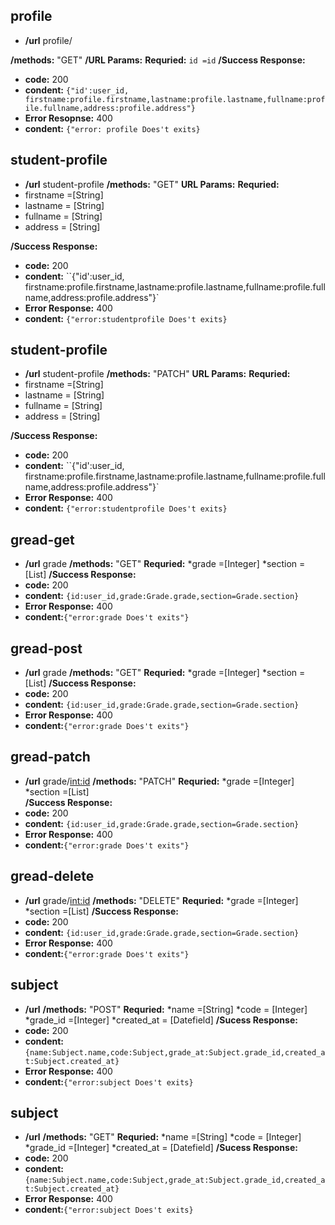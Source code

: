 ## profile
* **/url**
profile/

**/methods:**
 "GET"
**/URL Params:**
**Requried:**
`id =id`
**/Success Response:**
* **code:** 200<br>
* **condent:** `{"id':user_id, firstname:profile.firstname,lastname:profile.lastname,fullname:profile.fullname,address:profile.address"}`<br>
* **Error Resopnse:** 400<br>
* **condent:** `{"error: profile Does't exits}`


## student-profile
* **/url**
student-profile
**/methods:**
"GET"
**URL Params:**
**Requried:**
 * firstname =[String]
 * lastname = [String]
 * fullname = [String]
 * address =  [String]

**/Success Response:**
* **code:** 200<br>
* **condent:** ``{"id':user_id, firstname:profile.firstname,lastname:profile.lastname,fullname:profile.fullname,address:profile.address"}`<br>
* **Error Response:** 400<br>
* **condent:** `{"error:studentprofile Does't exits}`

## student-profile
* **/url**
student-profile
**/methods:**
"PATCH"
**URL Params:**
**Requried:**
 * firstname =[String]
 * lastname = [String]
 * fullname = [String]
 * address =  [String]

**/Success Response:**
* **code:** 200<br>
* **condent:** ``{"id':user_id, firstname:profile.firstname,lastname:profile.lastname,fullname:profile.fullname,address:profile.address"}`<br>
* **Error Response:** 400<br>
* **condent:** `{"error:studentprofile Does't exits}`

## gread-get
* **/url**
grade
**/methods:**
"GET"
**Requried:**
 *grade =[Integer]
 *section =[List]
 **/Success Response:**
 * **code:** 200<br>
 * **condent:** `{id:user_id,grade:Grade.grade,section=Grade.section}`<br>
 * **Error Response:** 400<br>
 * **condent:**`{"error:grade Does't exits"}`
## gread-post
* **/url**
grade
**/methods:**
"GET"
**Requried:**
 *grade =[Integer]
 *section =[List]
 **/Success Response:**
 * **code:** 200<br>
 * **condent:** `{id:user_id,grade:Grade.grade,section=Grade.section}`<br>
 * **Error Response:** 400<br>
 * **condent:**`{"error:grade Does't exits"}`

 ## gread-patch
* **/url**
grade/<int:id>
**/methods:**
"PATCH"
**Requried:**
 *grade =[Integer]<br>
 *section =[List]<br>
 **/Success Response:**
 * **code:** 200<br>
 * **condent:** `{id:user_id,grade:Grade.grade,section=Grade.section}`<br>
 * **Error Response:** 400<br>
 * **condent:**`{"error:grade Does't exits"}`


## gread-delete
* **/url**
grade/<int:id>
**/methods:**
"DELETE"
**Requried:**
 *grade =[Integer]
 *section =[List]
 **/Success Response:**
 * **code:** 200<br>
 * **condent:** `{id:user_id,grade:Grade.grade,section=Grade.section}`<br>
 * **Error Response:** 400<br>
 * **condent:**`{"error:grade Does't exits"}`

 ## subject
 * **/url**
 **/methods:**
 "POST"
 **Requried:**
  *name =[String]
  *code = [Integer]
  *grade_id =[Integer]
  *created_at = [Datefield]
  **/Sucess Response:**
  * **code:** 200<br>
  * **condent:** `{name:Subject.name,code:Subject,grade_at:Subject.grade_id,created_at:Subject.created_at}`<br>
  * **Error Response:** 400<br>
  * **condent:**`{"error:subject Does't exits}`


## subject
 * **/url**
 **/methods:**
 "GET"
 **Requried:**
  *name =[String]
  *code = [Integer]
  *grade_id =[Integer]
  *created_at = [Datefield]
  **/Sucess Response:**
  * **code:** 200<br>
  * **condent:** `{name:Subject.name,code:Subject,grade_at:Subject.grade_id,created_at:Subject.created_at}`<br>
  * **Error Response:** 400<br>
  * **condent:**`{"error:subject Does't exits}`



  
 





